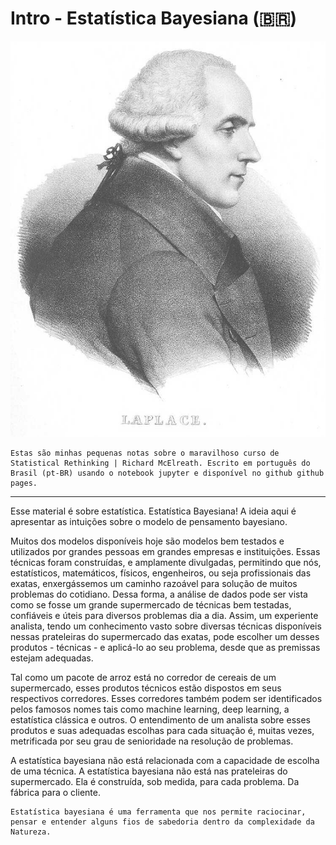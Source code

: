 # Intro - Estatística Bayesiana (🇧🇷)


<img src='./images/Laplace.jpg' alt='Laplace' width=1000 class="center">


```{Warning}
Estas são minhas pequenas notas sobre o maravilhoso curso de Statistical Rethinking | Richard McElreath. Escrito em português do Brasil (pt-BR) usando o notebook jupyter e disponível no github github pages.
```


-----

Esse material é sobre estatística. Estatística Bayesiana! A ideia aqui é apresentar as intuições sobre o modelo de pensamento bayesiano. 

Muitos dos modelos disponíveis hoje são modelos bem testados e utilizados por grandes pessoas em grandes empresas e instituições. Essas técnicas foram construídas, e amplamente divulgadas, permitindo que nós, estatísticos, matemáticos, físicos, engenheiros,  ou seja profissionais das exatas, enxergássemos um caminho razoável para solução de muitos problemas do cotidiano. Dessa forma, a análise de dados pode ser vista como se fosse um grande supermercado de técnicas bem testadas, confiáveis e úteis para diversos problemas dia a dia.
Assim, um experiente analista, tendo um conhecimento vasto sobre diversas técnicas disponíveis nessas prateleiras do supermercado das exatas, pode escolher um desses produtos - técnicas - e aplicá-lo ao seu problema, desde que as premissas estejam adequadas. 

Tal como um pacote de arroz está no corredor de cereais de um supermercado, esses produtos técnicos estão dispostos em seus respectivos corredores. Esses corredores também podem ser identificados pelos famosos nomes tais como machine learning, deep learning, a estatística clássica e outros. O entendimento de um analista sobre esses produtos e suas adequadas escolhas para cada situação é, muitas vezes, metrificada por seu grau de senioridade na resolução de problemas.

A estatística bayesiana não está relacionada com a capacidade de escolha de uma técnica. A estatística bayesiana não está nas prateleiras do supermercado. Ela é construída, sob medida, para cada problema. Da fábrica para o cliente.


```{note}
Estatística bayesiana é uma ferramenta que nos permite raciocinar, pensar e entender alguns fios de sabedoria dentro da complexidade da Natureza.
```
